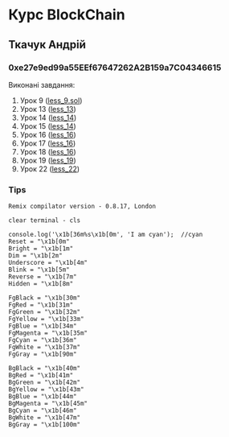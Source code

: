 # Курс BlockChain

## Ткачук Андрій
### 0xe27e9ed99a55EEf67647262A2B159a7C04346615

Виконані завдання:
1. Урок 9 ([less_9.sol](/less_09/less_09.sol))
2. Урок 13 ([less_13](/less_13/index.js))
3. Урок 14 ([less_14](/less_14))
4. Урок 15 ([less_14](/less_14))
5. Урок 16 ([less_16](/less_16))
6. Урок 17 ([less_16](/less_16))
7. Урок 18 ([less_16](/less_16))
8. Урок 19 ([less_19](/less_19))
9. Урок 22 ([less_22](/less_22))

### Tips
`Remix compilator version - 0.8.17, London`

`clear terminal - cls`

`console.log('\x1b[36m%s\x1b[0m', 'I am cyan');  //cyan`<br>
`Reset = "\x1b[0m"`<br>
`Bright = "\x1b[1m"`<br>
`Dim = "\x1b[2m"`<br>
`Underscore = "\x1b[4m"`<br>
`Blink = "\x1b[5m"`<br>
`Reverse = "\x1b[7m"`<br>
`Hidden = "\x1b[8m"`<br>

`FgBlack = "\x1b[30m"`<br>
`FgRed = "\x1b[31m"`<br>
`FgGreen = "\x1b[32m"`<br>
`FgYellow = "\x1b[33m"`<br>
`FgBlue = "\x1b[34m"`<br>
`FgMagenta = "\x1b[35m"`<br>
`FgCyan = "\x1b[36m"`<br>
`FgWhite = "\x1b[37m"`<br>
`FgGray = "\x1b[90m"`<br>

`BgBlack = "\x1b[40m"`<br>
`BgRed = "\x1b[41m"`<br>
`BgGreen = "\x1b[42m"`<br>
`BgYellow = "\x1b[43m"`<br>
`BgBlue = "\x1b[44m"`<br>
`BgMagenta = "\x1b[45m"`<br>
`BgCyan = "\x1b[46m"`<br>
`BgWhite = "\x1b[47m"`<br>
`BgGray = "\x1b[100m"`<br>
